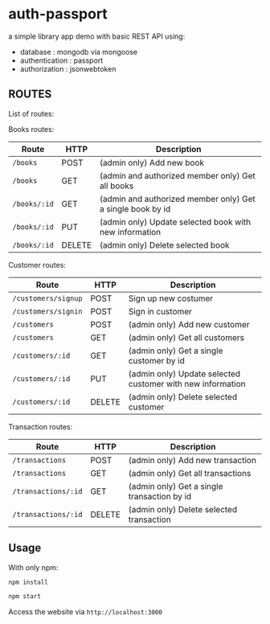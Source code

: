 # auth-passport

a simple library app demo with basic REST API using:
- database : mongodb via mongoose
- authentication : passport
- authorization : jsonwebtoken

## ROUTES

List of routes:

Books routes:

Route | HTTP | Description
----- | ---- | -----------
`/books` | POST | (admin only) Add new book
`/books` | GET | (admin and authorized member only) Get all books
`/books/:id` | GET | (admin and authorized member only) Get a single book by id
`/books/:id` | PUT | (admin only) Update selected book with new information
`/books/:id` | DELETE | (admin only) Delete selected book

Customer routes:

Route | HTTP | Description
----- | ---- | -----------
`/customers/signup` | POST | Sign up new costumer
`/customers/signin` | POST | Sign in customer
`/customers` | POST | (admin only) Add new customer
`/customers` | GET | (admin only) Get all customers
`/customers/:id` | GET | (admin only) Get a single customer by id
`/customers/:id` | PUT | (admin only) Update selected customer with new information
`/customers/:id` | DELETE | (admin only) Delete selected customer

Transaction routes:

Route | HTTP | Description
----- | ---- | -----------
`/transactions` | POST | (admin only) Add new transaction
`/transactions` | GET | (admin only) Get all transactions
`/transactions/:id` | GET | (admin only) Get a single transaction by id
`/transactions/:id` | DELETE | (admin only) Delete selected transaction

## Usage
With only npm:

```sh 
npm install
```

```sh 
npm start
```

Access the website via `http://localhost:3000` 
